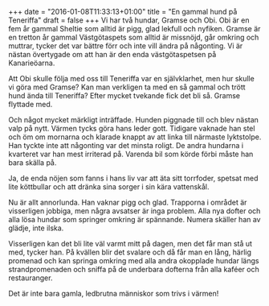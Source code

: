 +++
date = "2016-01-08T11:33:13+01:00"
title = "En gammal hund på Teneriffa"
draft = false
+++
Vi har två hundar, Gramse och Obi. Obi är en fem år gammal Sheltie som alltid är pigg, glad lekfull och nyfiken. Gramse är en tretton år gammal Västgötaspets som alltid är missnöjd, går omkring och muttrar, tycker det var bättre förr och inte vill ändra på någonting. Vi är nästan övertygade om att han är den enda västgötaspetsen på Kanarieöarna.

Att Obi skulle följa med oss till Teneriffa var en självklarhet, men hur skulle vi göra med Gramse? Kan man verkligen ta med en så gammal och trött hund ända till Teneriffa? Efter mycket tvekande fick det bli så. Gramse flyttade med.

Och något mycket märkligt inträffade. Hunden piggnade till och blev nästan valp på nytt. Värmen tycks göra hans leder gott. Tidigare vaknade han stel och öm om mornarna och klarade knappt av att linka till närmaste lyktstolpe. Han tyckte inte att någonting var det minsta roligt. De andra hundarna i kvarteret var han mest irriterad på. Varenda bil som körde förbi måste han bara skälla på.

Ja, de enda nöjen som fanns i hans liv var att äta sitt torrfoder, spetsat med lite köttbullar och att dränka sina sorger i sin kära vattenskål.

Nu är allt annorlunda. Han vaknar pigg och glad. Trapporna i området är visserligen jobbiga, men några avsatser är inga problem. Alla nya dofter och alla lösa hundar som springer omkring är spännande. Numera skäller han av glädje, inte ilska.

Visserligen kan det bli lite väl varmt mitt på dagen, men det får man stå ut med, tycker han. På kvällen blir det svalare och då får man en lång, härlig promenad och kan springa omkring med alla andra okopplade hundar längs strandpromenaden och sniffa på de underbara dofterna från alla kaféer och restauranger.

Det är inte bara gamla, ledbrutna människor som trivs i värmen! 

